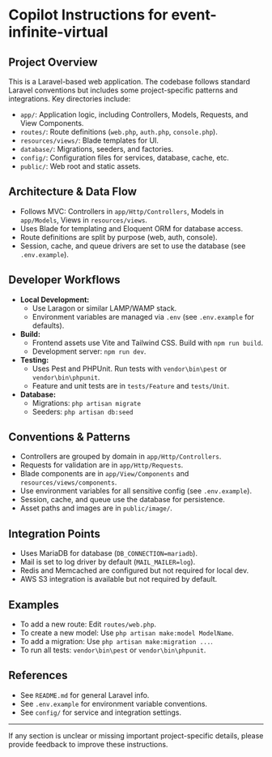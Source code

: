 # Copilot Instructions for event-infinite-virtual

## Project Overview
This is a Laravel-based web application. The codebase follows standard Laravel conventions but includes some project-specific patterns and integrations. Key directories include:
- `app/`: Application logic, including Controllers, Models, Requests, and View Components.
- `routes/`: Route definitions (`web.php`, `auth.php`, `console.php`).
- `resources/views/`: Blade templates for UI.
- `database/`: Migrations, seeders, and factories.
- `config/`: Configuration files for services, database, cache, etc.
- `public/`: Web root and static assets.

## Architecture & Data Flow
- Follows MVC: Controllers in `app/Http/Controllers`, Models in `app/Models`, Views in `resources/views`.
- Uses Blade for templating and Eloquent ORM for database access.
- Route definitions are split by purpose (web, auth, console).
- Session, cache, and queue drivers are set to use the database (see `.env.example`).

## Developer Workflows
- **Local Development:**
  - Use Laragon or similar LAMP/WAMP stack.
  - Environment variables are managed via `.env` (see `.env.example` for defaults).
- **Build:**
  - Frontend assets use Vite and Tailwind CSS. Build with `npm run build`.
  - Development server: `npm run dev`.
- **Testing:**
  - Uses Pest and PHPUnit. Run tests with `vendor\bin\pest` or `vendor\bin\phpunit`.
  - Feature and unit tests are in `tests/Feature` and `tests/Unit`.
- **Database:**
  - Migrations: `php artisan migrate`
  - Seeders: `php artisan db:seed`

## Conventions & Patterns
- Controllers are grouped by domain in `app/Http/Controllers`.
- Requests for validation are in `app/Http/Requests`.
- Blade components are in `app/View/Components` and `resources/views/components`.
- Use environment variables for all sensitive config (see `.env.example`).
- Session, cache, and queue use the database for persistence.
- Asset paths and images are in `public/image/`.

## Integration Points
- Uses MariaDB for database (`DB_CONNECTION=mariadb`).
- Mail is set to log driver by default (`MAIL_MAILER=log`).
- Redis and Memcached are configured but not required for local dev.
- AWS S3 integration is available but not required by default.

## Examples
- To add a new route: Edit `routes/web.php`.
- To create a new model: Use `php artisan make:model ModelName`.
- To add a migration: Use `php artisan make:migration ...`.
- To run all tests: `vendor\bin\pest` or `vendor\bin\phpunit`.

## References
- See `README.md` for general Laravel info.
- See `.env.example` for environment variable conventions.
- See `config/` for service and integration settings.

---
If any section is unclear or missing important project-specific details, please provide feedback to improve these instructions.